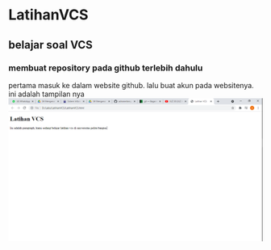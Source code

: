 # LatihanVCS
## belajar soal VCS

### membuat repository pada github terlebih dahulu
pertama masuk ke dalam website github. lalu buat akun pada websitenya.
ini adalah tampilan nya
![Gambar 1](img/ss1.png)